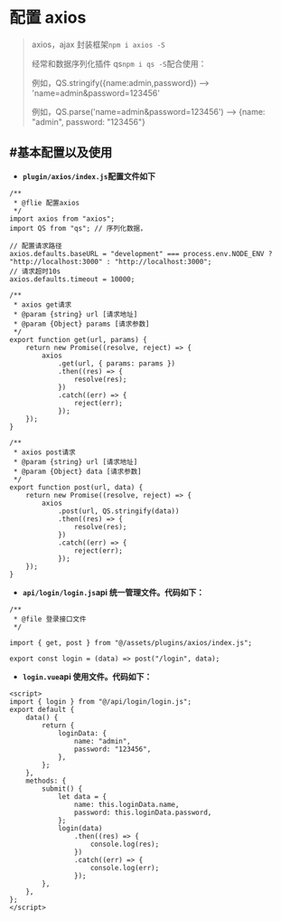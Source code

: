 # 配置 axios

> axios，ajax 封装框架`npm i axios -S`
>
> 经常和数据序列化插件 qs`npm i qs -S`配合使用：
>
> 例如，QS.stringify({name:admin,password}) --> 'name=admin&password=123456'
>
> 例如，QS.parse('name=admin&password=123456') --> {name: "admin", password: "123456"}

## #基本配置以及使用

-   **`plugin/axios/index.js`配置文件如下**

```
/**
 * @flie 配置axios
 */
import axios from "axios";
import QS from "qs"; // 序列化数据，

// 配置请求路径
axios.defaults.baseURL = "development" === process.env.NODE_ENV ? "http://localhost:3000" : "http://localhost:3000";
// 请求超时10s
axios.defaults.timeout = 10000;

/**
 * axios get请求
 * @param {string} url [请求地址]
 * @param {Object} params [请求参数]
 */
export function get(url, params) {
    return new Promise((resolve, reject) => {
        axios
            .get(url, { params: params })
            .then((res) => {
                resolve(res);
            })
            .catch((err) => {
                reject(err);
            });
    });
}

/**
 * axios post请求
 * @param {string} url [请求地址]
 * @param {Object} data [请求参数]
 */
export function post(url, data) {
    return new Promise((resolve, reject) => {
        axios
            .post(url, QS.stringify(data))
            .then((res) => {
                resolve(res);
            })
            .catch((err) => {
                reject(err);
            });
    });
}

```

-   **`api/login/login.js`api 统一管理文件。代码如下：**

```
/**
 * @file 登录接口文件
 */

import { get, post } from "@/assets/plugins/axios/index.js";

export const login = (data) => post("/login", data);

```

-   **`login.vue`api 使用文件。代码如下：**

```
<script>
import { login } from "@/api/login/login.js";
export default {
    data() {
        return {
            loginData: {
                name: "admin",
                password: "123456",
            },
        };
    },
    methods: {
        submit() {
            let data = {
                name: this.loginData.name,
                password: this.loginData.password,
            };
            login(data)
                .then((res) => {
                    console.log(res);
                })
                .catch((err) => {
                    console.log(err);
                });
        },
    },
};
</script>

```
